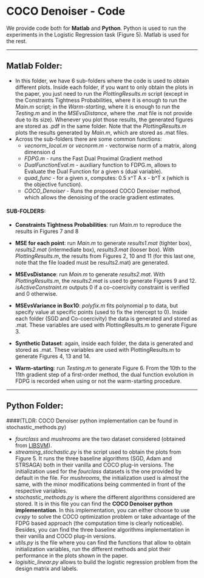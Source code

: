 # COCO Denoiser - Code

We provide code both for **Matlab** and **Python**. Python is used to run the experiments in the Logistic Regression task (Figure 5). Matlab is used for the rest.

---

## Matlab Folder:

- In this folder, we have 6 sub-folders where the code is used to obtain different plots. Inside each folder, if you want to only obtain the plots in the paper, you just need to run the *PlottingResults.m* script (except in the Constraints Tightness Probabilities, where it is enough to run the *Main.m* script; in the *Warm-starting*, where it is enough to run the *Testing.m* and in the *MSEvsDistance*, where the .mat file is not provide due to its size). Whenever you plot those results, the generated figures are stored as .pdf in the same folder. Note that the *PlottingResults.m* plots the results generated by *Main.m*, which are stored as .mat files.
- Across the sub-folders there are some common functions: 
  - *vecnorm_local.m* or *vecnorm.m* - vectorwise norm of a matrix, along dimension d
  - *FDPG.m* - runs the Fast Dual Proximal Gradient method
  - *DualFunctionEval.m* - auxiliary function to FDPG.m, allows to Evaluate the Dual Function for a given s (dual variable).
  - *quad_func* - for a given x, computes: 0.5 x^T A  x - b^T x (which is the objective function).
  - *COCO_Denoiser* - Runs the proposed COCO Denoiser method, which allows the denoising of the oracle gradient estimates.

#### SUB-FOLDERS:
- **Constraints Tightness Probabilities**: run *Main.m* to reproduce the results in Figures 7 and 8

- **MSE for each point**: run *Main.m* to generate *results1.mat* (tighter box), *results2.mat* (intermediate box), *results3.mat* (looser box). With *PlottingResults.m*, the results from Figures 2, 10 and 11 (for this last one, note that the file loaded must be results2.mat) are generated.

- **MSEvsDistance**: run *Main.m* to generate *results2.mat*. With *PlottingResults.m*, the *results2.mat* is used to generate Figures 9 and 12. *isActiveConstraint.m* outputs 0 if a co-coercivity constraint is verified and 0 otherwise.

- **MSEvsVariance in Box10**: *polyfix.m* fits polynomial p to data, but specify value at specific points (used to fix the intercept to 0). Inside each folder (SGD and Co-coercivity) the data is generated and stored as .mat. These variables are used with PlottingResults.m to generate Figure 3.

- **Synthetic Dataset**: again, inside each folder, the data is generated and stored as .mat. These variables are used with PlottingResults.m to generate Figures 4, 13 and 14. 

- **Warm-starting**: run *Testing.m* to generate Figure 6. From the 10th to the 11th gradient step of a first-order method, the dual function evolution in FDPG is recorded when using or not the warm-starting procedure.

---

## Python Folder:

####(TLDR: COCO Denoiser python implementation can be found in stochastic_methods.py)

- *fourclass* and *mushrooms* are the two dataset considered (obtained from [LIBSVM](https://www.csie.ntu.edu.tw/~cjlin/libsvmtools/datasets/)).
- *streaming_stochastic.py* is the script used to obtain the plots from Figure 5. It runs the three baseline algorithms 
(SGD, Adam and STRSAGA) both in their vanilla and COCO plug-in versions. The initialization used for the *fourclass* 
datasets is the one provided by default in the file. For *mushrooms*, the initialization used is almost the same, with
the minor modifications being commented in front of the respective variables.
- *stochastic_methods.py* is where the different algorithms considered are stored. It is in this file you can find the 
**COCO Denoiser python implementation**. In this implementation, you can either choose to use *cvxpy* to solve the COCO 
optimization problem or take advantage of the FDPG based approach (the computation time is clearly noticeable). Besides,
you can find the three baseline algorithms implementation in their vanilla and COCO plug-in versions.
- *utils.py* is the file where you can find the functions that allow to obtain initialization variables, run the 
different methods and plot their performance in the plots shown in the paper.
- *logisitic_linear.py* allows to build the logistic regression problem from the design matrix and labels.
